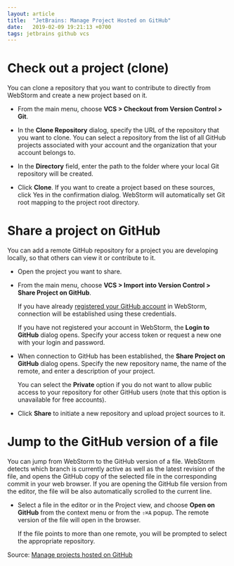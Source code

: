 ```yaml
---
layout: article
title:  "JetBrains: Manage Project Hosted on GitHub"
date:   2019-02-09 19:21:13 +0700
tags: jetbrains github vcs
---
```


# Check out a project (clone)

You can clone a repository that you want to contribute to directly from WebStorm and create a new project based on it.

- From the main menu, choose **VCS > Checkout from Version Control > Git**.

- In the **Clone Repository** dialog, specify the URL of the repository that you want to clone. You can select a repository from the list of all GitHub projects associated with your account and the organization that your account belongs to.

- In the **Directory** field, enter the path to the folder where your local Git repository will be created.

- Click **Clone**. If you want to create a project based on these sources, click Yes in the confirmation dialog. WebStorm will automatically set Git root mapping to the project root directory.

# Share a project on GitHub

You can add a remote GitHub repository for a project you are developing locally, so that others can view it or contribute to it.

- Open the project you want to share.

- From the main menu, choose **VCS > Import into Version Control > Share Project on GitHub**.

    If you have already [registered your GitHub account](https://www.jetbrains.com/help/webstorm/github.html#register-account) in WebStorm, connection will be established using these credentials.

    If you have not registered your account in WebStorm, the **Login to GitHub** dialog opens. Specify your access token or request a new one with your login and password.

- When connection to GitHub has been established, the **Share Project on GitHub** dialog opens. Specify the new repository name, the name of the remote, and enter a description of your project.

    You can select the **Private** option if you do not want to allow public access to your repository for other GitHub users (note that this option is unavailable for free accounts).

- Click **Share** to initiate a new repository and upload project sources to it.

# Jump to the GitHub version of a file

You can jump from WebStorm to the GitHub version of a file. WebStorm detects which branch is currently active as well as the latest revision of the file, and opens the GitHub copy of the selected file in the corresponding commit in your web browser. If you are opening the GitHub file version from the editor, the file will be also automatically scrolled to the current line.

- Select a file in the editor or in the Project view, and choose **Open on GitHub** from the context menu or from the `⇧⌘A` popup. The remote version of the file will open in the browser.

    If the file points to more than one remote, you will be prompted to select the appropriate repository.

Source: [Manage projects hosted on GitHub](https://www.jetbrains.com/help/webstorm/manage-projects-hosted-on-github.html)
